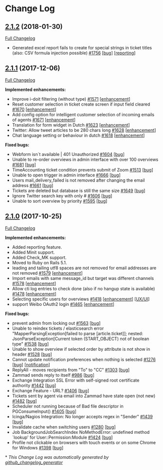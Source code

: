 # Change Log

## [2.1.2](https://github.com/zammad/zammad/tree/2.1.2) (2018-01-30)
[Full Changelog](https://github.com/zammad/zammad/compare/2.1.1...2.1.2)
- Generated excel report fails to create for special strings in ticket titles \(also: CSV formula injection possible\) [\#1756](https://github.com/zammad/zammad/issues/1756) [[bug](https://github.com/zammad/zammad/labels/bug)] [[reporting](https://github.com/zammad/zammad/labels/reporting)]

## [2.1.1](https://github.com/zammad/zammad/tree/2.1.1) (2017-12-06)
[Full Changelog](https://github.com/zammad/zammad/compare/2.1.0...2.1.1)

**Implemented enhancements:**
- Improve i-doit filtering \(without type\) [\#1571](https://github.com/zammad/zammad/issues/1571) [[enhancement](https://github.com/zammad/zammad/labels/enhancement)]
- Reset customer selection in ticket create screen if input field cleared [\#1670](https://github.com/zammad/zammad/issues/1670) [[enhancement](https://github.com/zammad/zammad/labels/enhancement)]
- Add config option for intelligent customer selection of incoming emails of agents [\#1671](https://github.com/zammad/zammad/issues/1671) [[enhancement](https://github.com/zammad/zammad/labels/enhancement)]
- Translation for form widget in Dutch [\#1623](https://github.com/zammad/zammad/issues/1623) [[enhancement](https://github.com/zammad/zammad/labels/enhancement)]
- Twitter: Allow tweet articles to be 280 chars long [\#1628](https://github.com/zammad/zammad/issues/1628) [[enhancement](https://github.com/zammad/zammad/labels/enhancement)]
- Chat language setting or behaviour in dutch [\#1618](https://github.com/zammad/zammad/issues/1618) [[enhancement](https://github.com/zammad/zammad/labels/enhancement)]


**Fixed bugs:**
- Webform isn´t available | 401 Unauthorized [\#1604](https://github.com/zammad/zammad/issues/1604) [[bug](https://github.com/zammad/zammad/labels/bug)]
- Unable to re-order overviews in admin interface with over 100 overviews [\#1681](https://github.com/zammad/zammad/issues/1681) [[bug](https://github.com/zammad/zammad/labels/bug)]
- TimeAccounting ticket condition prevents submit of Zoom [\#1513](https://github.com/zammad/zammad/issues/1513) [[bug](https://github.com/zammad/zammad/labels/bug)]
- Unable to open trigger in admin interface [\#1666](https://github.com/zammad/zammad/issues/1666) [[bug](https://github.com/zammad/zammad/labels/bug)]
- Users mail\_delivery\_failed is not removed after changing the email address [\#1661](https://github.com/zammad/zammad/issues/1661) [[bug](https://github.com/zammad/zammad/labels/bug)]
- Tickets are deleted but database is still the same size [\#1649](https://github.com/zammad/zammad/issues/1649) [[bug](https://github.com/zammad/zammad/labels/bug)]
- Ignore Twitter search key with only \# [\#1606](https://github.com/zammad/zammad/issues/1606) [[bug](https://github.com/zammad/zammad/labels/bug)]
- Unable to sort overview by priority  [\#1595](https://github.com/zammad/zammad/issues/1595) [[bug](https://github.com/zammad/zammad/labels/bug)]


## [2.1.0](https://github.com/zammad/zammad/tree/2.1.0) (2017-10-25)
[Full Changelog](https://github.com/zammad/zammad/compare/2.0.0...2.1.0)

**Implemented enhancements:**
- Added reporting feature.
- Added Minit support.
- Added Check_MK support.
- Moved to Ruby on Rails 5.1.
- leading and tailing utf8 spaces are not removed for email addresses are not removed [\#1579](https://github.com/zammad/zammad/issues/1579) [[enhancement](https://github.com/zammad/zammad/labels/enhancement)]
- Import emails with same message\_id but target was different channels [\#1578](https://github.com/zammad/zammad/issues/1578) [[enhancement](https://github.com/zammad/zammad/labels/enhancement)]
- Allow cti log entries to check done \(also if no hangup state is available\) [\#1478](https://github.com/zammad/zammad/issues/1478) [[enhancement](https://github.com/zammad/zammad/labels/enhancement)]
- Selecting specific users for overviews [\#1418](https://github.com/zammad/zammad/issues/1418) [[enhancement](https://github.com/zammad/zammad/labels/enhancement)] [[UX/UI](https://github.com/zammad/zammad/labels/UX/UI)]
- support Weibo OAuth2 login [\#1465](https://github.com/zammad/zammad/issues/1465) [[enhancement](https://github.com/zammad/zammad/labels/enhancement)]


**Fixed bugs:**
- prevent admin from locking out [\#1563](https://github.com/zammad/zammad/issues/1563) [[bug](https://github.com/zammad/zammad/labels/bug)]
- Unable to reindex tickets / elasticsearch error "MapperParsingException\[failed to parse \[article.ticket\]\]; nested: JsonParseException\[Current token \(START\_OBJECT\) not of boolean type" [\#1538](https://github.com/zammad/zammad/issues/1538) [[bug](https://github.com/zammad/zammad/labels/bug)]
- Unable to show overview if selected order by attribute is not show in header [\#1528](https://github.com/zammad/zammad/issues/1528) [[bug](https://github.com/zammad/zammad/labels/bug)]
- Cannot update notification preferences when nothing is selected [\#1276](https://github.com/zammad/zammad/issues/1276) [[bug](https://github.com/zammad/zammad/labels/bug)] [[notification](https://github.com/zammad/zammad/labels/notification)]
- ReplyAll - moves recipients from "To" to "CC" [\#1303](https://github.com/zammad/zammad/issues/1303) [[bug](https://github.com/zammad/zammad/labels/bug)]
- Zammad sends reply to itself [\#986](https://github.com/zammad/zammad/issues/986) [[bug](https://github.com/zammad/zammad/labels/bug)]
- Exchange Integration SSL Error with self-signed root certificate authority  [\#1442](https://github.com/zammad/zammad/issues/1442) [[bug](https://github.com/zammad/zammad/labels/bug)]
- Exchange Feature - URL? [\#1406](https://github.com/zammad/zammad/issues/1406) [[bug](https://github.com/zammad/zammad/labels/bug)]
- Tickets sent by agent via email into Zammad have state open \(not new\) [\#1482](https://github.com/zammad/zammad/issues/1482) [[bug](https://github.com/zammad/zammad/labels/bug)]
- Scheduler not running because of Bad file descriptor in PGConsumeInput\(\) [\#1405](https://github.com/zammad/zammad/issues/1405) [[bug](https://github.com/zammad/zammad/labels/bug)]
- Icinga/Nagios Integration: No longer accepts regex in "Sender" [\#1439](https://github.com/zammad/zammad/issues/1439) [[bug](https://github.com/zammad/zammad/labels/bug)]
- Invalidate cache when switching users [\#1280](https://github.com/zammad/zammad/issues/1280) [[bug](https://github.com/zammad/zammad/labels/bug)]
- Job BackgroundJobSearchIndex NoMethodError: undefined method `lookup' for User::Permission:Module [\#1424](https://github.com/zammad/zammad/issues/1424) [[bug](https://github.com/zammad/zammad/labels/bug)]
- Profile not clickable on browsers with touch events or on some Chrome for Windows [\#1398](https://github.com/zammad/zammad/issues/1398) [[bug](https://github.com/zammad/zammad/labels/bug)]


\* *This Change Log was automatically generated by [github_changelog_generator](https://github.com/skywinder/Github-Changelog-Generator)*